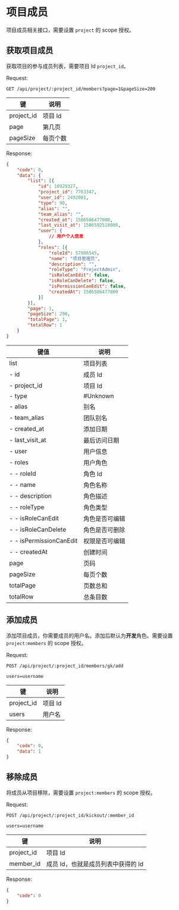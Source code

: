# 项目成员
项目成员相关接口，需要设置 `project` 的 scope 授权。

## 获取项目成员
获取项目的参与成员列表，需要项目 Id `project_id`。

Request:
```
GET /api/project/:project_id/members?page=1&pageSize=200
```

|键|说明|
|--|--|
|project_id|项目 Id|
|page|第几页|
|pageSize|每页个数|

Response:
```json
{
    "code": 0,
    "data": {
        "list": [{
            "id": 10929327,
            "project_id": 7763347,
            "user_id": 2492081,
            "type": 90,
            "alias": "",
            "team_alias": "",
            "created_at": 1586586477000,
            "last_visit_at": 1586592518000,
            "user": {
                // 用户个人信息
            },
            "roles": [{
                "roleId": 57806545,
                "name": "项目管理员",
                "description": "",
                "roleType": "ProjectAdmin",
                "isRoleCanEdit": false,
                "isRoleCanDelete": false,
                "isPermissionCanEdit": false,
                "createdAt": 1586586477000
            }]
        }],
        "page": 1,
        "pageSize": 200,
        "totalPage": 1,
        "totalRow": 1
    }
}
```

|键值|说明|
|--|--|
|list|项目列表|
|- id|成员 Id|
|- project_id|项目 Id|
|- type|#Unknown|
|- alias|别名|
|- team_alias|团队别名|
|- created_at|添加日期|
|- last_visit_at|最后访问日期|
|- user|用户信息|
|- roles|用户角色|
|- - roleId| 角色 Id|
|- - name|角色名称|
|- - description|角色描述|
|- - roleType|角色类型|
|- - isRoleCanEdit|角色是否可编辑|
|- - isRoleCanDelete|角色是否可删除|
|- - isPermissionCanEdit|权限是否可编辑|
|- - createdAt|创建时间|
|page|页码|
|pageSize|每页个数|
|totalPage|页数总和|
|totalRow|总条目数|

## 添加成员

添加项目成员，你需要成员的用户名。添加后默认为**开发**角色。需要设置 `project:members` 的 scope 授权。

Request:

```
POST /api/project/:project_id/members/gk/add

users=username
```

|键|说明|
|--|--|
|project_id|项目 Id|
|users|用户名|

Response:
```json
{
    "code": 0,
    "data": 1
}
```

## 移除成员

将成员从项目移除，需要设置 `project:members` 的 scope 授权。

Request:

```
POST /api/project/:project_id/kickout/:member_id

users=username
```

|键|说明|
|--|--|
|project_id|项目 Id|
|member_id|成员 Id，也就是成员列表中获得的 Id|

Response:
```json
{
    "code": 0
}
```